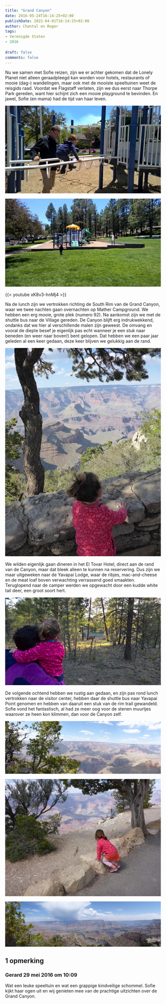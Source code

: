 ```yaml
---
title: "Grand Canyon"
date: 2016-05-24T16:14:25+02:00
publishDate: 2022-04-01T16:14:25+02:00
author: Chantal en Roger
tags:
- Verenigde Staten
- 2016

draft: false
comments: false
---
```


Nu we samen met Sofie reizen, zijn we er achter gekomen dat de Lonely Planet niet alleen geraadpleegd kan worden voor hotels, restaurants of mooie (dag-) wandelingen, maar ook met de mooiste speeltuinen weet de reisgids raad. Voordat we Flagstaff verlaten, zijn we dus eerst naar Thorpe Park gereden, want hier schijnt zich een mooie playground te bevinden. En jawel, Sofie (en mama) had de tijd van haar leven.

![Thorpe Park](./images/WP_20160524_12_06_34_Pro__highres3.jpg)

![Thorpe Park](./images/WP_20160524_12_05_54_Pro__highres3.jpg)

{{< youtube xK8v3-hnMj4 >}}

Na de lunch zijn we vertrokken richting de South Rim van de Grand Canyon, waar we twee nachten gaan overnachten op Mather Campground. We hebben een erg mooie, grote plek (numero 92). Na aankomst zijn we met de shuttle bus naar de Village gereden. De Canyon blijft erg indrukwekkend, ondanks dat we hier al verschillende malen zijn geweest. De omvang en vooral de diepte besef je eigenlijk pas echt wanneer je een stuk naar beneden (en weer naar boven!) bent gelopen. Dat hebben we een paar jaar geleden al een keer gedaan, deze keer blijven we gelukkig aan de rand.

![Grand Canyon](./images/P10500944.jpg)

We wilden eigenlijk gaan dineren in het El Tovar Hotel, direct aan de rand van de Canyon, maar dat bleek alleen te kunnen na reservering. Dus zijn we maar uitgeweken naar de Yavapai Lodge, waar de ribjes, mac-and-cheese en de meat loaf boven verwachting verrassend goed smaakten. Teruglopend naar de camper werden we opgewacht door een kudde white tail deer, een groot soort hert.

![Grand Canyon](./images/WP_20160524_18_42_12_Rich3.jpg)

De volgende ochtend hebben we rustig aan gedaan, en zijn pas rond lunch vertrokken naar de visitor center, hebben daar de shuttle bus naar Yavapai Point genomen en hebben van daaruit een stuk van de rim trail gewandeld. Sofie vond het fantastisch, al had ze meer oog voor de stenen muurtjes waarover ze heen kon klimmen, dan voor de Canyon zelf.

![Grand Canyon](./images/P10501134.jpg)

![Grand Canyon](./images/P10501144.jpg)

![Grand Canyon](./images/P10501354.jpg)

## 1 opmerking

### Gerard 29 mei 2016 om 10:09

Wat een leuke speeltuin en wat een grappige kindveilige schommel. Sofie kijkt haar ogen uit en wij genieten mee van de prachtige uitzichten over de Grand Canyon.
